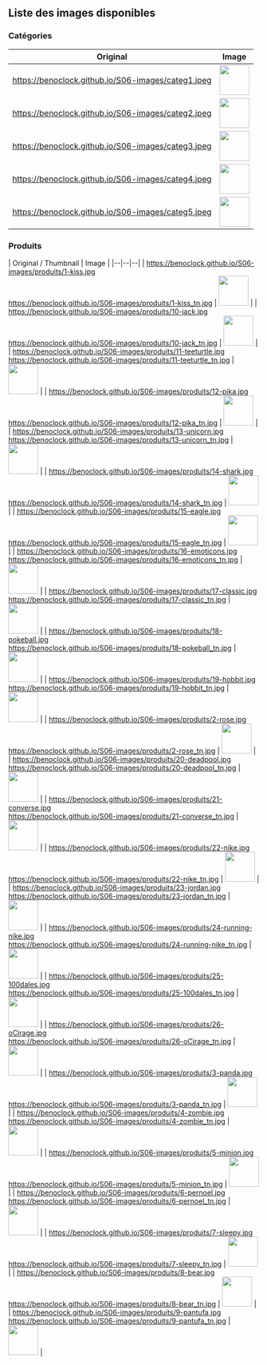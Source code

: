 ## Liste des images disponibles

### Catégories

| Original | Image |
|--|--|
| https://benoclock.github.io/S06-images/categ1.jpeg | <img src="https://benoclock.github.io/S06-images/categ1.jpeg" alt="" height="60"> |
| https://benoclock.github.io/S06-images/categ2.jpeg | <img src="https://benoclock.github.io/S06-images/categ2.jpeg" alt="" height="60"> |
| https://benoclock.github.io/S06-images/categ3.jpeg | <img src="https://benoclock.github.io/S06-images/categ3.jpeg" alt="" height="60"> |
| https://benoclock.github.io/S06-images/categ4.jpeg | <img src="https://benoclock.github.io/S06-images/categ4.jpeg" alt="" height="60"> |
| https://benoclock.github.io/S06-images/categ5.jpeg | <img src="https://benoclock.github.io/S06-images/categ5.jpeg" alt="" height="60"> |

### Produits

| Original / Thumbnail | Image |
|--|--|--|
| https://benoclock.github.io/S06-images/produits/1-kiss.jpg<br>https://benoclock.github.io/S06-images/produits/1-kiss_tn.jpg | <img src="https://benoclock.github.io/S06-images/produits/1-kiss_tn.jpg" alt="" height="60"> |
| https://benoclock.github.io/S06-images/produits/10-jack.jpg<br>https://benoclock.github.io/S06-images/produits/10-jack_tn.jpg | <img src="https://benoclock.github.io/S06-images/produits/10-jack_tn.jpg" alt="" height="60"> |
| https://benoclock.github.io/S06-images/produits/11-teeturtle.jpg<br>https://benoclock.github.io/S06-images/produits/11-teeturtle_tn.jpg | <img src="https://benoclock.github.io/S06-images/produits/11-teeturtle_tn.jpg" alt="" height="60"> |
| https://benoclock.github.io/S06-images/produits/12-pika.jpg<br>https://benoclock.github.io/S06-images/produits/12-pika_tn.jpg | <img src="https://benoclock.github.io/S06-images/produits/12-pika_tn.jpg" alt="" height="60"> |
| https://benoclock.github.io/S06-images/produits/13-unicorn.jpg<br>https://benoclock.github.io/S06-images/produits/13-unicorn_tn.jpg | <img src="https://benoclock.github.io/S06-images/produits/13-unicorn_tn.jpg" alt="" height="60"> |
| https://benoclock.github.io/S06-images/produits/14-shark.jpg<br>https://benoclock.github.io/S06-images/produits/14-shark_tn.jpg | <img src="https://benoclock.github.io/S06-images/produits/14-shark_tn.jpg" alt="" height="60"> |
| https://benoclock.github.io/S06-images/produits/15-eagle.jpg<br>https://benoclock.github.io/S06-images/produits/15-eagle_tn.jpg | <img src="https://benoclock.github.io/S06-images/produits/15-eagle_tn.jpg" alt="" height="60"> |
| https://benoclock.github.io/S06-images/produits/16-emoticons.jpg<br>https://benoclock.github.io/S06-images/produits/16-emoticons_tn.jpg | <img src="https://benoclock.github.io/S06-images/produits/16-emoticons_tn.jpg" alt="" height="60"> |
| https://benoclock.github.io/S06-images/produits/17-classic.jpg<br>https://benoclock.github.io/S06-images/produits/17-classic_tn.jpg | <img src="https://benoclock.github.io/S06-images/produits/17-classic_tn.jpg" alt="" height="60"> |
| https://benoclock.github.io/S06-images/produits/18-pokeball.jpg<br>https://benoclock.github.io/S06-images/produits/18-pokeball_tn.jpg | <img src="https://benoclock.github.io/S06-images/produits/18-pokeball_tn.jpg" alt="" height="60"> |
| https://benoclock.github.io/S06-images/produits/19-hobbit.jpg<br>https://benoclock.github.io/S06-images/produits/19-hobbit_tn.jpg | <img src="https://benoclock.github.io/S06-images/produits/19-hobbit_tn.jpg" alt="" height="60"> |
| https://benoclock.github.io/S06-images/produits/2-rose.jpg<br>https://benoclock.github.io/S06-images/produits/2-rose_tn.jpg | <img src="https://benoclock.github.io/S06-images/produits/2-rose_tn.jpg" alt="" height="60"> |
| https://benoclock.github.io/S06-images/produits/20-deadpool.jpg<br>https://benoclock.github.io/S06-images/produits/20-deadpool_tn.jpg | <img src="https://benoclock.github.io/S06-images/produits/20-deadpool_tn.jpg" alt="" height="60"> |
| https://benoclock.github.io/S06-images/produits/21-converse.jpg<br>https://benoclock.github.io/S06-images/produits/21-converse_tn.jpg | <img src="https://benoclock.github.io/S06-images/produits/21-converse_tn.jpg" alt="" height="60"> |
| https://benoclock.github.io/S06-images/produits/22-nike.jpg<br>https://benoclock.github.io/S06-images/produits/22-nike_tn.jpg | <img src="https://benoclock.github.io/S06-images/produits/22-nike_tn.jpg" alt="" height="60"> |
| https://benoclock.github.io/S06-images/produits/23-jordan.jpg<br>https://benoclock.github.io/S06-images/produits/23-jordan_tn.jpg | <img src="https://benoclock.github.io/S06-images/produits/23-jordan_tn.jpg" alt="" height="60"> |
| https://benoclock.github.io/S06-images/produits/24-running-nike.jpg<br>https://benoclock.github.io/S06-images/produits/24-running-nike_tn.jpg | <img src="https://benoclock.github.io/S06-images/produits/24-running-nike_tn.jpg" alt="" height="60"> |
| https://benoclock.github.io/S06-images/produits/25-100dales.jpg<br>https://benoclock.github.io/S06-images/produits/25-100dales_tn.jpg | <img src="https://benoclock.github.io/S06-images/produits/25-100dales_tn.jpg" alt="" height="60"> |
| https://benoclock.github.io/S06-images/produits/26-oCirage.jpg<br>https://benoclock.github.io/S06-images/produits/26-oCirage_tn.jpg | <img src="https://benoclock.github.io/S06-images/produits/26-oCirage_tn.jpg" alt="" height="60"> |
| https://benoclock.github.io/S06-images/produits/3-panda.jpg<br>https://benoclock.github.io/S06-images/produits/3-panda_tn.jpg | <img src="https://benoclock.github.io/S06-images/produits/3-panda_tn.jpg" alt="" height="60"> |
| https://benoclock.github.io/S06-images/produits/4-zombie.jpg<br>https://benoclock.github.io/S06-images/produits/4-zombie_tn.jpg | <img src="https://benoclock.github.io/S06-images/produits/4-zombie_tn.jpg" alt="" height="60"> |
| https://benoclock.github.io/S06-images/produits/5-minion.jpg<br>https://benoclock.github.io/S06-images/produits/5-minion_tn.jpg | <img src="https://benoclock.github.io/S06-images/produits/5-minion_tn.jpg" alt="" height="60"> |
| https://benoclock.github.io/S06-images/produits/6-pernoel.jpg<br>https://benoclock.github.io/S06-images/produits/6-pernoel_tn.jpg | <img src="https://benoclock.github.io/S06-images/produits/6-pernoel_tn.jpg" alt="" height="60"> |
| https://benoclock.github.io/S06-images/produits/7-sleepy.jpg<br>https://benoclock.github.io/S06-images/produits/7-sleepy_tn.jpg | <img src="https://benoclock.github.io/S06-images/produits/7-sleepy_tn.jpg" alt="" height="60"> |
| https://benoclock.github.io/S06-images/produits/8-bear.jpg<br>https://benoclock.github.io/S06-images/produits/8-bear_tn.jpg | <img src="https://benoclock.github.io/S06-images/produits/8-bear_tn.jpg" alt="" height="60"> |
| https://benoclock.github.io/S06-images/produits/9-pantufa.jpg<br>https://benoclock.github.io/S06-images/produits/9-pantufa_tn.jpg | <img src="https://benoclock.github.io/S06-images/produits/9-pantufa_tn.jpg" alt="" height="60"> |


